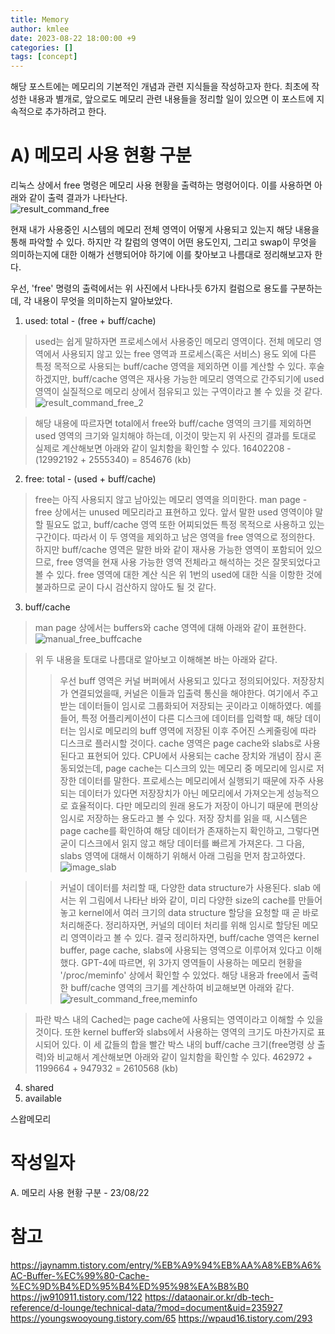 ```yaml
---
title: Memory
author: kmlee
date: 2023-08-22 18:00:00 +9
categories: []
tags: [concept]
---
```


해당 포스트에는 메모리의 기본적인 개념과 관련 지식들을 작성하고자 한다. 최초에 작성한 내용과 별개로, 앞으로도 메모리 관련 내용들을 정리할 일이 있으면 이 포스트에 지속적으로 추가하려고 한다.

A) 메모리 사용 현황 구분
==============================
리눅스 상에서 free 명령은 메모리 사용 현황을 출력하는 명령어이다. 이를 사용하면 아래와 같이 출력 결과가 나타난다.   
![result_command_free](https://github.com/yesleekm/yesleekm.github.io/assets/54760524/28764f9b-52e1-42bc-9024-90a6f3353e2b)  
 
현재 내가 사용중인 시스템의 메모리 전체 영역이 어떻게 사용되고 있는지 해당 내용을 통해 파악할 수 있다. 하지만 각 칼럼의 영역이 어떤 용도인지, 그리고 swap이 무엇을 의미하는지에 대한 이해가 선행되어야 하기에 이를 찾아보고 나름대로 정리해보고자 한다.

우선, 'free' 명령의 출력에서는 위 사진에서 나타나듯 6가지 컬럼으로 용도를 구분하는데, 각 내용이 무엇을 의미하는지 알아보았다.

1. used: total - (free + buff/cache)
> used는 쉽게 말하자면 프로세스에서 사용중인 메모리 영역이다. 전체 메모리 영역에서 사용되지 않고 있는 free 영역과 프로세스(혹은 서비스) 용도 외에 다른 특정 목적으로 사용되는 buff/cache 영역을 제외하면 이를 계산할 수 있다. 후술하겠지만, buff/cache 영역은 재사용 가능한 메모리 영역으로 간주되기에 used 영역이 실질적으로 메모리 상에서 점유되고 있는 구역이라고 볼 수 있을 것 같다.
>![result_command_free_2](https://github.com/yesleekm/yesleekm.github.io/assets/54760524/cae9f447-47d1-480d-9034-b603a7fa9c9c)

>해당 내용에 따르자면 total에서 free와 buff/cache 영역의 크기를 제외하면 used 영역의 크기와 일치해야 하는데, 이것이 맞는지 위 사진의 결과를 토대로 실제로 계산해보면 아래와 같이 일치함을 확인할 수 있다.
        16402208 - (12992192 + 2555340) = 854676 (kb)

2. free: total - (used + buff/cache)
> free는 아직 사용되지 않고 남아있는 메모리 영역을 의미한다. man page - free 상에서는 unused 메모리라고 표현하고 있다. 앞서 말한 used 영역이야 말할 필요도 없고, buff/cache 영역 또한 어찌되었든 특정 목적으로 사용하고 있는 구간이다. 따라서 이 두 영역을 제외하고 남은 영역을 free 영역으로 정의한다. 하지만 buff/cache 영역은 말한 바와 같이 재사용 가능한 영역이 포함되어 있으므로, free 영역을 현재 사용 가능한 영역 전체라고 해석하는 것은 잘못되었다고 볼 수 있다. free 영역에 대한 계산 식은 위 1번의 used에 대한 식을 이항한 것에 불과하므로 굳이 다시 검산하지 않아도 될 것 같다.

3. buff/cache
> man page 상에서는 buffers와 cache 영역에 대해 아래와 같이 표현한다. 
>![manual_free_buffcache](https://github.com/yesleekm/yesleekm.github.io/assets/54760524/44cf8bd7-ae30-4cc6-8570-15efc0669db1)

>위 두 내용을 토대로 나름대로 알아보고 이해해본 바는 아래와 같다.
>   > 우선 buff 영역은 커널 버퍼에서 사용되고 있다고 정의되어있다. 저장장치가 연결되었을때, 커널은 이들과 입출력 통신을 해야한다. 여기에서 주고 받는 데이터들이 임시로 그룹화되어 저장되는 곳이라고 이해하였다. 예를 들어, 특정 어플리케이션이 다른 디스크에 데이터를 입력할 때, 해당 데이터는 임시로 메모리의 buff 영역에 저장된 이후 주어진 스케줄링에 따라 디스크로 플러시할 것이다.
>   > cache 영역은 page cache와 slabs로 사용된다고 표현되어 있다. CPU에서 사용되는 cache 장치와 개념이 잠시 혼동되었는데, page cache는 디스크의 있는 메모리 중  메모리에 임시로 저장한 데이터를 말한다. 프로세스는 메모리에서 실행되기 때문에 자주 사용되는 데이터가 있다면 저장장치가 아닌 메모리에서 가져오는게 성능적으로 효율적이다. 다만 메모리의 원래 용도가 저장이 아니기 때문에 편의상 임시로 저장하는 용도라고 볼 수 있다. 저장 장치를 읽을 때, 시스템은 page cache를 확인하여 해당 데이터가 존재하는지 확인하고, 그렇다면 굳이 디스크에서 읽지 않고 해당 데이터를 빠르게 가져온다. 그 다음, slabs 영역에 대해서 이해하기 위해서 아래 그림을 먼저 참고하였다. 
![image_slab](https://github.com/yesleekm/yesleekm.github.io/assets/54760524/211b23db-06a1-453f-a5f0-b5c4b4f033b9)

>   > 커널이 데이터를 처리할 때, 다양한 data structure가 사용된다. slab 에서는 위 그림에서 나타난 바와 같이, 미리 다양한 size의 cache를 만들어놓고 kernel에서 여러 크기의 data structure 할당을 요청할 때 곧 바로 처리해준다. 정리하자면, 커널의 데이터 처리를 위해 임시로 할당된 메모리 영역이라고 볼 수 있다.
> 결국 정리하자면, buff/cache 영역은 kernel buffer, page cache, slabs에 사용되는 영역으로 이루어져 있다고 이해했다. GPT-4에 따르면, 위 3가지 영역들이 사용하는 메모리 현황을 '/proc/meminfo' 상에서 확인할 수 있었다. 해당 내용과 free에서 출력한 buff/cache 영역의 크기를 계산하여 비교해보면 아래와 같다. 
![result_command_free,meminfo](https://github.com/yesleekm/yesleekm.github.io/assets/54760524/58df53e8-3f64-4981-babd-e072089bfad3)

> 파란 박스 내의 Cached는 page cache에 사용되는 영역이라고 이해할 수 있을 것이다. 또한 kernel buffer와 slabs에서 사용하는 영역의 크기도 마찬가지로 표시되어 있다. 이 세 값들의 합을 빨간 박스 내의 buff/cache 크기(free명령 상 출력)와 비교해서 계산해보면 아래와 같이 일치함을 확인할 수 있다.
        462972 + 1199664 + 947932 = 2610568 (kb)

4. shared
5. available

스왑메모리






작성일자
==============================
A. 메모리 사용 현황 구분 - 23/08/22



참고
==============================
https://jaynamm.tistory.com/entry/%EB%A9%94%EB%AA%A8%EB%A6%AC-Buffer-%EC%99%80-Cache-%EC%9D%B4%ED%95%B4%ED%95%98%EA%B8%B0
https://jw910911.tistory.com/122
https://dataonair.or.kr/db-tech-reference/d-lounge/technical-data/?mod=document&uid=235927
https://youngswooyoung.tistory.com/65
https://wpaud16.tistory.com/293